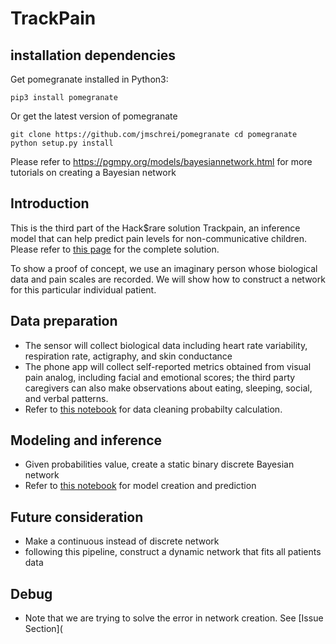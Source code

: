 # TrackPain

## installation dependencies

Get pomegranate installed in Python3:

`pip3 install pomegranate`

Or get the latest version of pomegranate

`git clone https://github.com/jmschrei/pomegranate
cd pomegranate
python setup.py install`


Please refer to https://pgmpy.org/models/bayesiannetwork.html for more tutorials on creating a Bayesian network

## Introduction

This is the third part of the Hack$rare solution Trackpain, an inference model that can help predict pain levels for non-communicative children. Please refer to [this page](https://www.synapse.org/#!Synapse:syn26015614/wiki/) for the complete solution.

To show a proof of concept, we use an imaginary person whose biological data and pain scales are recorded. We will show how to construct a network for this particular individual patient. 

## Data preparation

- The sensor will collect biological data including heart rate variability, respiration rate, actigraphy, and skin conductance
- The phone app will collect self-reported metrics obtained from visual pain analog, including facial and emotional scores; the third party caregivers can also make observations about eating, sleeping, social, and verbal patterns. 
- Refer to [this notebook](https://github.com/yjzhang3/TrackPain/blob/main/Data-Pro.ipynb) for data cleaning probabilty calculation. 

## Modeling and inference
- Given probabilities value, create a static binary discrete Bayesian network
- Refer to [this notebook](https://github.com/yjzhang3/TrackPain/blob/main/TrackPain-Bayesian-Preliminary.ipynb) for model creation and prediction

## Future consideration 
- Make a continuous instead of discrete network
- following this pipeline, construct a dynamic network that fits all patients data

## Debug
- Note that we are trying to solve the error in network creation. See [Issue Section](



